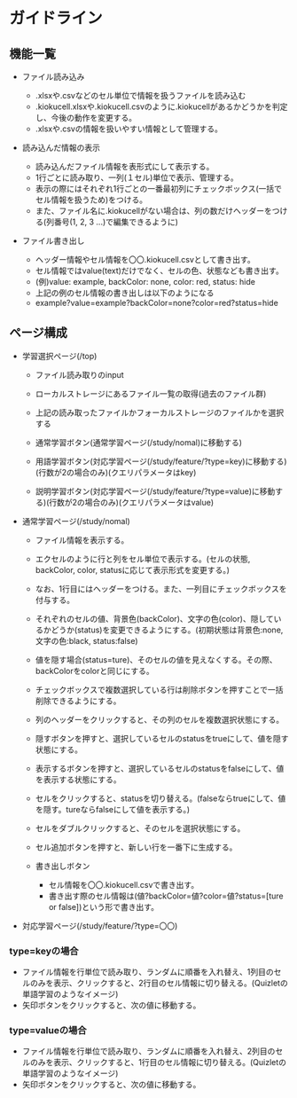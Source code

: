 # ガイドライン

## 機能一覧

* ファイル読み込み
  - .xlsxや.csvなどのセル単位で情報を扱うファイルを読み込む
  - .kiokucell.xlsxや.kiokucell.csvのように.kiokucellがあるかどうかを判定し、今後の動作を変更する。
  - .xlsxや.csvの情報を扱いやすい情報として管理する。

* 読み込んだ情報の表示
  - 読み込んだファイル情報を表形式にして表示する。
  - 1行ごとに読み取り、一列(１セル)単位で表示、管理する。
  - 表示の際にはそれぞれ1行ごとの一番最初列にチェックボックス(一括でセル情報を扱うため)をつける。
  - また、ファイル名に.kiokucellがない場合は、列の数だけヘッダーをつける(列番号(1, 2, 3 ...)で編集できるように)

* ファイル書き出し
  - ヘッダー情報やセル情報を〇〇.kiokucell.csvとして書き出す。
  - セル情報ではvalue(text)だけでなく、セルの色、状態なども書き出す。
  - (例)value: example, backColor: none, color: red, status: hide
  - 上記の例のセル情報の書き出しは以下のようになる
  - example?value=example?backColor=none?color=red?status=hide

## ページ構成

* 学習選択ページ(/top)
  - ファイル読み取りのinput
  - ローカルストレージにあるファイル一覧の取得(過去のファイル群)
  - 上記の読み取ったファイルかフォーカルストレージのファイルかを選択する

  - 通常学習ボタン(通常学習ページ(/study/nomal)に移動する)
  - 用語学習ボタン(対応学習ページ(/study/feature/?type=key)に移動する)(行数が2の場合のみ)(クエリパラメータはkey)
  - 説明学習ボタン(対応学習ページ(/study/feature/?type=value)に移動する)(行数が2の場合のみ)(クエリパラメータはvalue)

* 通常学習ページ(/study/nomal)
  - ファイル情報を表示する。
  - エクセルのように行と列をセル単位で表示する。(セルの状態, backColor, color, statusに応じて表示形式を変更する。)
  - なお、1行目にはヘッダーをつける。また、一列目にチェックボックスを付与する。
  - それぞれのセルの値、背景色(backColor)、文字の色(color)、隠しているかどうか(status)を変更できるようにする。(初期状態は背景色:none, 文字の色:black, status:false)
  - 値を隠す場合(status=ture)、そのセルの値を見えなくする。その際、backColorをcolorと同じにする。
  - チェックボックスで複数選択している行は削除ボタンを押すことで一括削除できるようにする。
  - 列のヘッダーをクリックすると、その列のセルを複数選択状態にする。
  - 隠すボタンを押すと、選択しているセルのstatusをtrueにして、値を隠す状態にする。
  - 表示するボタンを押すと、選択しているセルのstatusをfalseにして、値を表示する状態にする。
  - セルをクリックすると、statusを切り替える。(falseならtrueにして、値を隠す。tureならfalseにして値を表示する。)
  - セルをダブルクリックすると、そのセルを選択状態にする。
  - セル追加ボタンを押すと、新しい行を一番下に生成する。

  - 書き出しボタン
    - セル情報を〇〇.kiokucell.csvで書き出す。
    - 書き出す際のセル情報は(値?backColor=値?color=値?status=[ture or false])という形で書き出す。

* 対応学習ページ(/study/feature/?type=〇〇)

### type=keyの場合
  - ファイル情報を行単位で読み取り、ランダムに順番を入れ替え、1列目のセルのみを表示、クリックすると、2行目のセル情報に切り替える。(Quizletの単語学習のようなイメージ)
  - 矢印ボタンをクリックすると、次の値に移動する。

### type=valueの場合
  - ファイル情報を行単位で読み取り、ランダムに順番を入れ替え、2列目のセルのみを表示、クリックすると、1行目のセル情報に切り替える。(Quizletの単語学習のようなイメージ)
  - 矢印ボタンをクリックすると、次の値に移動する。
